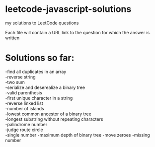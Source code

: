 # leetcode-javascript-solutions
my solutions to LeetCode questions

Each file will contain a URL link to the question for which the answer is written

# Solutions so far:
  -find all duplicates in an array  
  -reverse string  
  -two sum  
  -serialize and deserealize a binary tree  
  -valid parenthesis  
  -first unique character in a string  
  -reverse linked list  
  -number of islands  
  -lowest common ancestor of a binary tree  
  -longest substring without repeating characters  
  -palindrome number  
  -judge route circle  
  -single number
  -maximum depth of binary tree
  -move zeroes
  -missing number